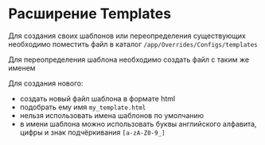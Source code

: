 # Расширение Templates
Для создания своих шаблонов или переопределения существующих необходимо поместить файл в каталог `/app/Overrides/Configs/templates`

Для переопределения шаблона необходимо создать файл с таким же именем

Для создания нового:
- создать новый файл шаблона в формате html
- подобрать ему имя `my_template.html`
- нельзя использовать имена шаблонов по умолчанию
- в имени шаблона можно использовать буквы английского алфавита, цифры и знак подчёркивания `[a-zA-Z0-9_]`